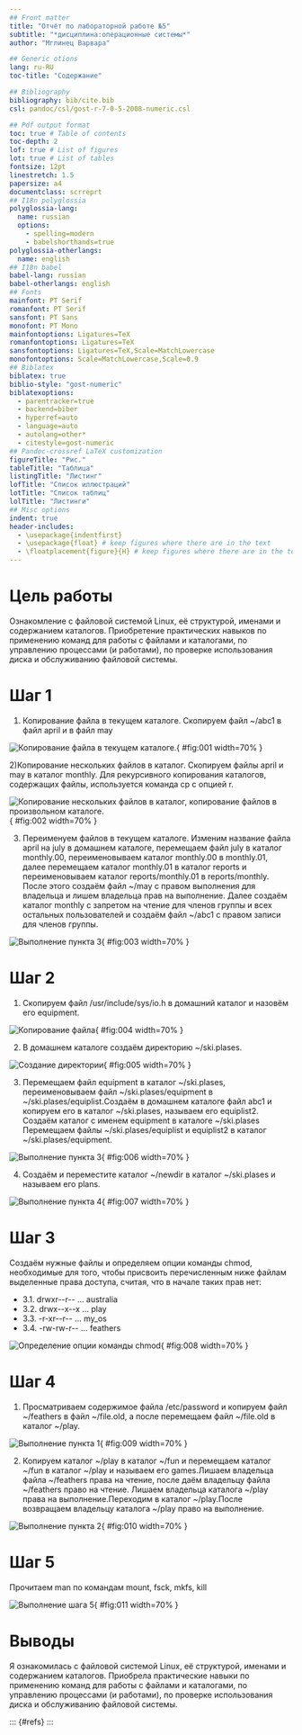 ```yaml
---
## Front matter
title: "Отчёт по лабораторной работе №5"
subtitle: "*дисциплина:операционные системы*"
author: "Мглинец Варвара"

## Generic otions
lang: ru-RU
toc-title: "Содержание"

## Bibliography
bibliography: bib/cite.bib
csl: pandoc/csl/gost-r-7-0-5-2008-numeric.csl

## Pdf output format
toc: true # Table of contents
toc-depth: 2
lof: true # List of figures
lot: true # List of tables
fontsize: 12pt
linestretch: 1.5
papersize: a4
documentclass: scrreprt
## I18n polyglossia
polyglossia-lang:
  name: russian
  options:
	- spelling=modern
	- babelshorthands=true
polyglossia-otherlangs:
  name: english
## I18n babel
babel-lang: russian
babel-otherlangs: english
## Fonts
mainfont: PT Serif
romanfont: PT Serif
sansfont: PT Sans
monofont: PT Mono
mainfontoptions: Ligatures=TeX
romanfontoptions: Ligatures=TeX
sansfontoptions: Ligatures=TeX,Scale=MatchLowercase
monofontoptions: Scale=MatchLowercase,Scale=0.9
## Biblatex
biblatex: true
biblio-style: "gost-numeric"
biblatexoptions:
  - parentracker=true
  - backend=biber
  - hyperref=auto
  - language=auto
  - autolang=other*
  - citestyle=gost-numeric
## Pandoc-crossref LaTeX customization
figureTitle: "Рис."
tableTitle: "Таблица"
listingTitle: "Листинг"
lofTitle: "Список иллюстраций"
lotTitle: "Список таблиц"
lolTitle: "Листинги"
## Misc options
indent: true
header-includes:
  - \usepackage{indentfirst}
  - \usepackage{float} # keep figures where there are in the text
  - \floatplacement{figure}{H} # keep figures where there are in the text
---
```


# Цель работы

Ознакомление с файловой системой Linux, её структурой, именами и содержанием
каталогов. Приобретение практических навыков по применению команд для работы
с файлами и каталогами, по управлению процессами (и работами), по проверке использования диска и обслуживанию файловой системы.



# Шаг 1

1) Копирование файла в текущем каталоге. Скопируем файл ~/abc1 в файл april и в файл may

![Копирование файла в текущем каталоге.](image/%D1%81%D0%BA%D1%80%D0%B8%D0%BD1.jpg){ #fig:001 width=70% }

2)Копирование нескольких файлов в каталог. Скопируем файлы april и may в каталог monthly. Для рекурсивного копирования каталогов, содержащих файлы, используется команда cp с опцией r.

![Копирование нескольких файлов в каталог, копирование файлов в произвольном каталоге.](image/%D1%81%D0%BA%D1%80%D0%B8%D0%BD2.jpg){ #fig:002 width=70% }

3) Переименуем файлов в текущем каталоге. Изменим название файла april на july в домашнем каталоге, перемещаем файл july в каталог monthly.00,  переименовываем каталог monthly.00 в monthly.01, далее перемещаем каталог monthly.01 в каталог reports и переименовываем каталог
reports/monthly.01 в reports/monthly. После этого создаём файл ~/may с правом выполнения для владельца и лишем владельца прав на выполнение. Далее создаём каталог monthly с запретом на чтение для членов группы и всех остальных пользователей и создаём файл ~/abc1 с правом записи для членов группы.

![Выполнение пункта 3](image/%D1%81%D0%BA%D1%80%D0%B8%D0%BD3.jpg){ #fig:003 width=70% }

# Шаг 2

1) Скопируем файл /usr/include/sys/io.h в домашний каталог и назовём его
equipment. 

![Копирование файла](image/%D1%81%D0%BA%D1%80%D0%B8%D0%BD4.jpg){ #fig:004 width=70% }

2) В домашнем каталоге создаём директорию ~/ski.plases.

![Создание директории](image/%D1%81%D0%BA%D1%80%D0%B8%D0%BD5.jpg){ #fig:005 width=70% }

3) Перемещаем файл equipment в каталог ~/ski.plases, переименовываем файл ~/ski.plases/equipment в ~/ski.plases/equiplist.Создаём в домашнем каталоге файл abc1 и копируем его в каталог ~/ski.plases, называем его equiplist2. Создаём каталог с именем equipment в каталоге ~/ski.plases
Перемещаем файлы ~/ski.plases/equiplist и equiplist2 в каталог
~/ski.plases/equipment.

![Выполнение пункта 3](image/%D1%81%D0%BA%D1%80%D0%B8%D0%BD6.jpg){ #fig:006 width=70% }


4) Создаём и переместите каталог ~/newdir в каталог ~/ski.plases и называем его plans.

![Выполнение пункта 4](image/%D1%81%D0%BA%D1%80%D0%B8%D0%BD7.jpg){ #fig:007 width=70% }

# Шаг 3

Создаём нужные файлы и определяем опции команды chmod, необходимые для того, чтобы присвоить перечисленным ниже файлам выделенные права доступа, считая, что в начале таких прав нет:

- 3.1. drwxr--r-- ... australia
- 3.2. drwx--x--x ... play
- 3.3. -r-xr--r-- ... my_os
- 3.4. -rw-rw-r-- ... feathers

![Определение опции команды chmod](image/%D1%81%D0%BA%D1%80%D0%B8%D0%BD8.jpg){ #fig:008 width=70% }

# Шаг 4

1) Просматриваем содержимое файла /etc/password и копируем файл ~/feathers в файл ~/file.old, а после перемещаем файл ~/file.old в каталог ~/play.

![Выполнение пункта 1](image/%D1%81%D0%BA%D1%80%D0%B8%D0%BD9.jpg){ #fig:009 width=70% }
 
2) Копируем каталог ~/play в каталог ~/fun и перемещаем каталог ~/fun в каталог ~/play и называем его games.Лишаем владельца файла ~/feathers права на чтение, после даём владельцу файла ~/feathers право на чтение.
Лишаем владельца каталога ~/play права на выполнение.Переходим в каталог ~/play.После возвращаем владельцу каталога ~/play право на выполнение.

![Выполнение пункта 2](image/%D1%81%D0%BA%D1%80%D0%B8%D0%BD10.jpg){ #fig:010 width=70% }

# Шаг 5 

Прочитаем man по командам mount, fsck, mkfs, kill 

![Выполнение шага 5](image/IMG_8679.jpg){ #fig:011 width=70% }


# Выводы

Я ознакомилась с файловой системой Linux, её структурой, именами и содержанием каталогов. Приобрела практические навыки по применению команд для работы с файлами и каталогами, по управлению процессами (и работами), по проверке использования диска и обслуживанию файловой системы.

::: {#refs}
:::

